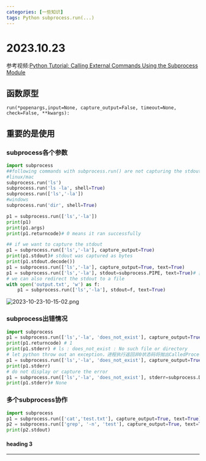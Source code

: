 ```yaml
---
categories: [一些知识]
tags: Python subprocess.run(...)
---
```

# 2023.10.23
参考视频:[Python Tutorial: Calling External Commands Using the Subprocess Module](https://www.youtube.com/watch?v=2Fp1N6dof0Y)
## 函数原型
`run(*popenargs,input=None, capture_output=False, timeout=None, check=False, **kwargs):`
## 重要的是使用
### subprocess各个参数
```python
import subprocess
##following commands with subprocess.run() are not capturing the stdout
#linux/mac
subprocess.run('ls') 
subprocess.run('ls -la', shell=True)
subprocess.run(['ls','-la'])
#windows
subprocess.run('dir', shell=True)

p1 = subprocess.run(['ls','-la'])
print(p1)
print(p1.args)
print(p1.returncode)# 0 means it ran successfully

## if we want to capture the stdout
p1 = subprocess.run(['ls','-la'], capture_output=True)
print(p1.stdout)# stdout was captured as bytes
print(p1.stdout.decode())
p1 = subprocess.run(['ls','-la'], capture_output=True, text=True)
p1 = subprocess.run(['ls','-la'], stdout=subprocess.PIPE, text=True)# 把输出导向至subprocess这个管道
# we can also redirect the stdout to a file
with open('output.txt', 'w') as f:
    p1 = subprocess.run(['ls','-la'], stdout=f, text=True)
```
![2023-10-23-10-15-02.png](https://s2.loli.net/2023/10/27/qhmt6KTWFD7pYEC.png)
### subprocess出错情况
```python
import subprocess
p1 = subprocess.run(['ls','-la', 'does_not_exist'], capture_output=True, text=True)
print(p1.returncode) # 1
print(p1.stderr) # ls : does_not_exist : No such file or directory 
# let python throw out an exception，进程执行返回非0状态码将抛出CalledProcessError异常
p1 = subprocess.run(['ls','-la', 'does_not_exist'], capture_output=True, text=True,check=True)
print(p1.stderr)
# do not display or capture the error
p1 = subprocess.run(['ls','-la', 'does_not_exist'], stderr=subprocess.DEVNULL)
print(p1.stderr)# None
```

### 多个subprocess协作
```python
import subprocess
p1 = subprocess.run(['cat','test.txt'], capture_output=True, text=True)
p2 = subprocess.run(['grep', '-n', 'test'], capture_output=True, text=True, input=p1.stdout) #grep -n：显示行号
print(p2.stdout)
```
#### heading 3
***